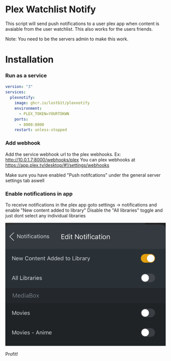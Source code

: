 # Plex Watchlist Notify

This script will send  push notifications to a user plex app when content is avaiable from the user watchlist.
This also works for the users friends.

Note: You need to be the servers admin to make this work.

# Installation

### Run as a service

```yml
version: "3"
services:
  plexnotify:
    image: ghcr.io/lostb1t/plexnotify
    environment:
      - PLEX_TOKEN=YOURTOKWN
    ports:
      - 8000:8000
    restart: unless-stopped
```

### Add webhook

Add the service webhook url to the plex webhooks. Ex: http://10.0.1.7:8000/webhooks/plex
You can plex webhooks at https://app.plex.tv/desktop/#!/settings/webhooks

Make sure you have enabled "Push notifcations" under the general server settings tab aswell

### Enable notifications in app

To receive notifications in the plex app goto settings -> notifications and enable "New content added to library"
Disable the "All libraries" toggle and just dont select any individual libraries

![plot](./app.jpg)

Profit!
